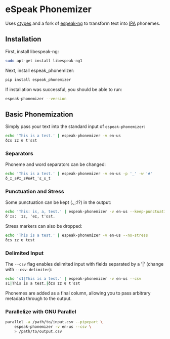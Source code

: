 # eSpeak Phonemizer

Uses [ctypes](https://docs.python.org/3/library/ctypes.html) and a fork of [espeak-ng](https://github.com/rhasspy/espeak-ng) to transform text into [IPA](https://en.wikipedia.org/wiki/International_Phonetic_Alphabet) phonemes.

## Installation

First, install libespeak-ng:

```sh
sudo apt-get install libespeak-ng1
```

Next, install espeak_phonemizer:

```sh
pip install espeak_phonemizer
```

If installation was successful, you should be able to run:

```sh
espeak-phonemizer --version
```

## Basic Phonemization

Simply pass your text into the standard input of `espeak-phonemizer`:

```sh
echo 'This is a test.' | espeak-phonemizer -v en-us
ðɪs ɪz ɐ tˈɛst
```

### Separators

Phoneme and word separators can be changed:

```sh
echo 'This is a test.' | espeak-phonemizer -v en-us -p '_' -w '#'
ð_ɪ_s#ɪ_z#ɐ#t_ˈɛ_s_t
```

### Punctuation and Stress

Some punctuation can be kept (.,;:!?) in the output:

```sh
echo 'This: is, a, test.' | espeak-phonemizer -v en-us --keep-punctuation
ðˈɪs: ˈɪz, ˈeɪ, tˈɛst.
```

Stress markers can also be dropped:

```sh
echo 'This is a test.' | espeak-phonemizer -v en-us --no-stress
ðɪs ɪz ɐ tɛst
```

### Delimited Input

The `--csv` flag enables delimited input with fields separated by a '|' (change with `--csv-delimiter`):

```sh
echo 's1|This is a test.' | espeak-phonemizer -v en-us --csv
s1|This is a test.|ðɪs ɪz ɐ tˈɛst
```

Phonemes are added as a final column, allowing you to pass arbitrary metadata through to the output.

### Parallelize with GNU Parallel

```sh
parallel -a /path/to/input.csv --pipepart \
    espeak-phonemizer -v en-us --csv \
    > /path/to/output.csv
```
